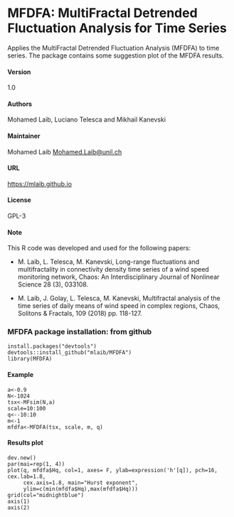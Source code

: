# MFDFA: MultiFractal Detrended Fluctuation Analysis for Time Series
Applies the MultiFractal Detrended Fluctuation Analysis (MFDFA) to time series. The package contains some suggestion plot of the MFDFA results.

#### Version 
1.0

#### Authors 
Mohamed Laib, Luciano Telesca and Mikhail Kanevski

#### Maintainer
Mohamed Laib <Mohamed.Laib@unil.ch>

#### URL
https://mlaib.github.io

#### License
GPL-3

#### Note
This R code was developed and used for the following papers:
  
 * M. Laib, L. Telesca, M. Kanevski, Long-range fluctuations and multifractality in connectivity density time series of a wind speed monitoring network, Chaos: An Interdisciplinary Journal of Nonlinear Science 28 (3), 033108.
   
 * M. Laib, J. Golay, L. Telesca, M. Kanevski, Multifractal analysis of the time series of daily means of wind speed in complex regions, Chaos, Solitons & Fractals, 109 (2018) pp. 118-127.

### MFDFA package installation: from github 
```{r}
install.packages("devtools")
devtools::install_github("mlaib/MFDFA")
library(MFDFA)
```

#### Example 
```{r}
a<-0.9
N<-1024
tsx<-MFsim(N,a)
scale=10:100
q<--10:10
m<-1
mfdfa<-MFDFA(tsx, scale, m, q)
```

#### Results plot 
```{r}
dev.new()
par(mai=rep(1, 4))
plot(q, mfdfa$Hq, col=1, axes= F, ylab=expression('h'[q]), pch=16, cex.lab=1.8,
     cex.axis=1.8, main="Hurst exponent",
     ylim=c(min(mfdfa$Hq),max(mfdfa$Hq)))
grid(col="midnightblue")
axis(1)
axis(2)
```
